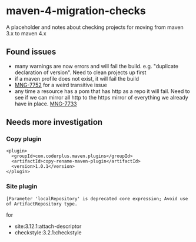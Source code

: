 # maven-4-migration-checks

A placeholder and notes about checking projects for moving from maven 3.x to maven 4.x

## Found issues
* many warnings are now errors and will fail the build. e.g. "duplicate declaration of version". Need to clean projects up first
* if a maven profile does not exist, it will fail the build
* [MNG-7752](https://issues.apache.org/jira/browse/MNG-7752) for a weird transitive issue
* any time a resource has a pom that has http as a repo it will fail. Need to see if we can mirror all http to the https mirror of everything we already have in place. [MNG-7733](https://issues.apache.org/jira/browse/MNG-7733)

## Needs more investigation
### Copy plugin
```
<plugin>
  <groupId>com.coderplus.maven.plugins</groupId>
  <artifactId>copy-rename-maven-plugin</artifactId>
  <version>1.0.1</version>
</plugin>
```
### Site plugin
`[Parameter 'localRepository' is deprecated core expression; Avoid use of ArtifactRepository type.`

for 
* site:3.12.1:attach-descriptor 
* checkstyle:3.2.1:checkstyle
